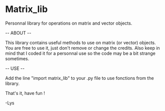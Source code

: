 # Matrix_lib
Personnal library for operations on matrix and vector objects.

-- ABOUT --

This library contains useful methods to use on matrix (or vector) objects.
You are free to use it, just don't remove or change the credits. Also keep in mind that I coded it for a personnal use so the code may be a bit strange sometimes.

-- USE --

Add the line "import matrix_lib" to your .py file to use fonctions from the library.

That's it, have fun !

-Lys
